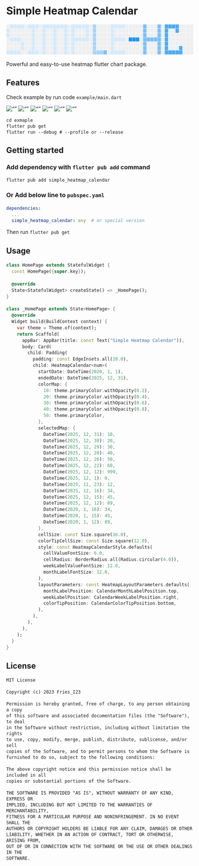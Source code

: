 # Simple Heatmap Calendar

<img src="./assets/readme/title.png" alt= "title" width="600" height="82">

Powerful and easy-to-use heatmap flutter chart package.

## Features

Check example by run code `example/main.dart`

<img src="./assets/readme/readme_01.gif" alt= “” width="200" height="466">
<img src="./assets/readme/readme_02.gif" alt= “” width="200" height="466">
<img src="./assets/readme/readme_03.gif" alt= “” width="200" height="466">

<img src="./assets/readme/readme_04.gif" alt= “” width="200" height="466">
<img src="./assets/readme/readme_05.gif" alt= “” width="200" height="466">
<img src="./assets/readme/readme_06.gif" alt= “” width="200" height="466">



```shell
cd exmaple
flutter pub get
flutter run --debug # --profile or --release
```
## Getting started

### Add dependency with `flutter pub add` command

```shell
flutter pub add simple_heatmap_calendar
```

### **Or** Add below line to `pubspec.yaml `

```yaml
dependencies:
  ...
  simple_heatmap_calendar: any  # or special version

```

Then run `flutter pub get`

## Usage

```Dart
class HomePage extends StatefulWidget {
  const HomePage({super.key});

  @override
  State<StatefulWidget> createState() => _HomePage();
}

class _HomePage extends State<HomePage> {
  @override
  Widget build(BuildContext context) {
    var theme = Theme.of(context);
    return Scaffold(
      appBar: AppBar(title: const Text("Simple Heatmap Calendar")),
      body: Card(
        child: Padding(
          padding: const EdgeInsets.all(10.0),
          child: HeatmapCalendar<num>(
            startDate: DateTime(2020, 1, 1),
            endedDate: DateTime(2025, 12, 31),
            colorMap: {
              10: theme.primaryColor.withOpacity(0.2),
              20: theme.primaryColor.withOpacity(0.4),
              30: theme.primaryColor.withOpacity(0.6),
              40: theme.primaryColor.withOpacity(0.8),
              50: theme.primaryColor,
            },
            selectedMap: {
              DateTime(2025, 12, 31): 10,
              DateTime(2025, 12, 30): 20,
              DateTime(2025, 12, 29): 30,
              DateTime(2025, 12, 28): 40,
              DateTime(2025, 12, 26): 50,
              DateTime(2025, 12, 22): 60,
              DateTime(2025, 12, 12): 999,
              DateTime(2025, 12, 1): 0,
              DateTime(2025, 11, 23): 12,
              DateTime(2025, 12, 16): 34,
              DateTime(2025, 12, 15): 45,
              DateTime(2025, 12, 12): 89,
              DateTime(2020, 1, 16): 34,
              DateTime(2020, 1, 15): 45,
              DateTime(2020, 1, 12): 89,
            },
            cellSize: const Size.square(16.0),
            colorTipCellSize: const Size.square(12.0),
            style: const HeatmapCalendarStyle.defaults(
              cellValueFontSize: 6.0,
              cellRadius: BorderRadius.all(Radius.circular(4.0)),
              weekLabelValueFontSize: 12.0,
              monthLabelFontSize: 12.0,
            ),
            layoutParameters: const HeatmapLayoutParameters.defaults(
              monthLabelPosition: CalendarMonthLabelPosition.top,
              weekLabelPosition: CalendarWeekLabelPosition.right,
              colorTipPosition: CalendarColorTipPosition.bottom,
            ),
          ),
        ),
      ),
    );
  }
}

```


## License

```text
MIT License

Copyright (c) 2023 Fries_I23

Permission is hereby granted, free of charge, to any person obtaining a copy
of this software and associated documentation files (the "Software"), to deal
in the Software without restriction, including without limitation the rights
to use, copy, modify, merge, publish, distribute, sublicense, and/or sell
copies of the Software, and to permit persons to whom the Software is
furnished to do so, subject to the following conditions:

The above copyright notice and this permission notice shall be included in all
copies or substantial portions of the Software.

THE SOFTWARE IS PROVIDED "AS IS", WITHOUT WARRANTY OF ANY KIND, EXPRESS OR
IMPLIED, INCLUDING BUT NOT LIMITED TO THE WARRANTIES OF MERCHANTABILITY,
FITNESS FOR A PARTICULAR PURPOSE AND NONINFRINGEMENT. IN NO EVENT SHALL THE
AUTHORS OR COPYRIGHT HOLDERS BE LIABLE FOR ANY CLAIM, DAMAGES OR OTHER
LIABILITY, WHETHER IN AN ACTION OF CONTRACT, TORT OR OTHERWISE, ARISING FROM,
OUT OF OR IN CONNECTION WITH THE SOFTWARE OR THE USE OR OTHER DEALINGS IN THE
SOFTWARE.

```